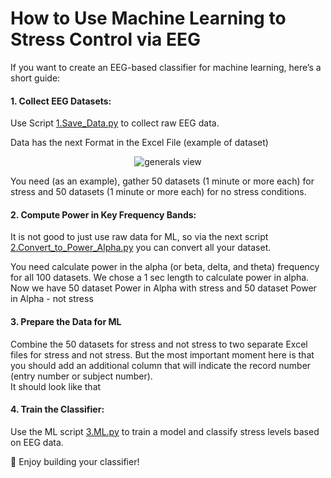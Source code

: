 # How to Use Machine Learning to Stress Control via EEG 

If you want to create an EEG-based classifier for machine learning, here’s a short guide:

#### 1. Collect EEG Datasets:

Use Script [1.Save_Data.py](https://github.com/pieeg-club/PiEEG-16/blob/main/ML_Application/1.Save_Data.py)  to collect raw EEG data.





Data has the next Format in the Excel File (example of dataset)

<p align="center">
  <img src="https://github.com/pieeg-club/PiEEG-16/blob/main/images/Collected_dataset.jpg" alt="generals view">
</p>

You need (as an example), gather 50 datasets (1 minute or more each) for stress and 50 datasets (1 minute or more each) for no stress conditions.  

#### 2. Compute Power in Key Frequency Bands:
It is not good to just use raw data for ML, so via the next script [2.Convert_to_Power_Alpha.py](https://github.com/pieeg-club/PiEEG-16/blob/main/ML_Application/2.Convert_to_Power_Alpha.py) you can convert all your dataset. 

You need calculate power in the alpha (or beta, delta, and theta) frequency for all 100 datasets. 
We chose a 1 sec length to calculate power in alpha. 
Now we have 50 dataset Power in Alpha with stress and 50 dataset Power in Alpha - not stress 

#### 3. Prepare the Data for ML
Combine the 50 datasets for stress and not stress  to  two separate Excel files for stress and not stress. But the most important moment here is that you should add an additional column that will indicate the record number (entry number or subject number).  
It should look like that 


#### 4. Train the Classifier:

Use the ML script [3.ML.py](https://github.com/pieeg-club/PiEEG-16/blob/main/ML_Application/3.ML.py) to train a model and classify stress levels based on EEG data.

🚀 Enjoy building your classifier!







